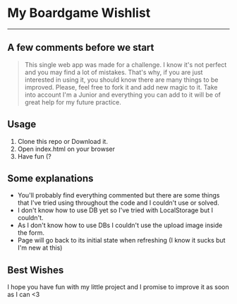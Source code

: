 # My Boardgame Wishlist

----
## A few comments before we start
> This single web app was made for a challenge. I know it's not perfect and you may find a lot of mistakes. That's why, if you are just interested in using it, you should know there are many things to be improved. Please, feel free to fork it and add new magic to it. Take into account I'm a Junior and everything you can add to it will be of great help for my future practice. 


## Usage
1. Clone this repo or Download it.
2. Open index.html on your browser
3. Have fun (? 


## Some explanations

* You'll probably find everything commented but there are some things that I've tried using throughout the code and I couldn't use or solved. 
* I don't know how to use DB yet so I've tried with LocalStorage but I couldn't. 
* As I don't know how to use DBs I couldn't use the upload image inside the form.
* Page will go back to its initial state when refreshing (I know it sucks but I'm new at this)

## Best Wishes
I hope you have fun with my little project and I promise to improve it as soon as I can <3
